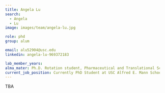```yaml
---
title: Angela Lu
search:
  - Angela
  - Lu
image: images/team/angela-lu.jpg

role: phd
group: alum

email: alu52904@usc.edu 
linkedin: angela-lu-969372183

lab_member_years:
alma_mater: Ph.D. Rotation student, Pharmaceutical and Translational Sciences (PHTS) Program, USC School of Pharmacy
current_job_position: Currently PhD Student at USC Alfred E. Mann School of Pharmacy and Pharmaceutical Sciences
---
```


TBA
